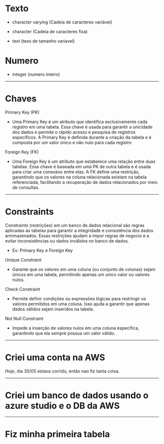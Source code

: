 # Texto

* character varying (Cadeia de caracteres variável)

* character (Cadeia de caracteres fixa)

* text (texo de tamanho variavel)

# Numero

* integer (numero inteiro)

---------------------------------------------------------------------------------------------------------
# Chaves

Primary Key (PK)

* Uma Primary Key é um atributo que identifica exclusivamente cada registro em uma tabela.
Essa chave é usada para garantir a unicidade dos dados e permite o rápido acesso e pesquisa de registros específicos. A Primary Key é definida durante a criação da tabela e é composta por um valor único e não nulo para cada registro

Foreign Key (FK)

* Uma Foreign Key é um atributo que estabelece uma relação entre duas tabelas. Essa chave é baseada em uma PK de outra tabela e é usada para criar uma conexãoo entre elas. A FK define uma restrição, garantindo que os valores na coluna relacionada existam na tabela referenciada, facilitando a recuperação de dados relacionados por meio de consultas.

---------------------------------------------------------------------------------------------------------
# Constraints

Constraints (restrições)  em um banco de dados relacional são regras aplicadas às tabelas para garantir a integridade e consistência dos dados armmazenados. Essas restrições ajudam a impor regras de negocio e a evitar inconsistências  ou dados inválidos no banco de dados. 

* Ex: Primary Key e Foreign Key

Unique Constraint 

* Garante que os valores em uma coluna (ou conjunto de colunas) sejam únicos em uma tabela, permitindo apenas um unico valor ou valores nulos.

Check Constraint 

* Permite definir condições ou expressões lógicas para restringir os valores permitidos em uma coluna. Isso ajuda a garantir que apenas dados válidos sejam inseridos na tabela.

Not Null Constraint

* Impede a inserção de valores nulos em uma coluna específica, garantindo que ela sempre possua um valor válido.

---------------------------------------------------------------------------------------------------------
# Criei uma conta na AWS

Hoje, dia 30/05 estava corrido, então nao fiz tanta coisa.

---------------------------------------------------------------------------------------------------------
# Criei um banco de dados usando o azure studio e o DB da AWS

---------------------------------------------------------------------------------------------------------
# Fiz minha primeira tabela